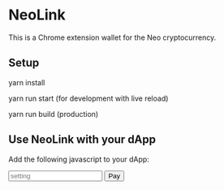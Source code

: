 # NeoLink

This is a Chrome extension wallet for the Neo cryptocurrency.



## Setup

yarn install

yarn run start (for development with live reload)

yarn run build (production)


## Use NeoLink with your dApp

Add the following javascript to your dApp:

<input type='text' id='actionPayInput_<%= action.id %>' placeholder="setting"/>
<button id="actionPayButton_<%= action.id %>">Pay</button>
<!-- </form> -->
<script>
document.getElementById("actionPayButton_<%= action.id %>").addEventListener("click",
    function() {
      var actionValue = document.getElementById("actionPayInput_<%= action.id %>").value

      var actionPack = {
        'scriptHash': '<%= action.scriptHash %>',
        'operation': 'putvalue',
        'arg1': 'test',
        'arg2': actionValue,
        'assetType': 'GAS',
        'assetAmount': '<%= action.price %>'
      }
      window.postMessage({ type: "FROM_PAGE", text: actionPack }, "*");
}, false);
</script>
